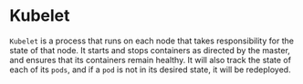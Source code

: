 # Kubelet

`Kubelet` is a process that runs on each node that takes responsibility for the state of that node. It starts and stops containers as directed by the master, and ensures that its containers remain healthy. It will also track the state of each of its `pods`, and if a `pod` is not in its desired state, it will be redeployed.
